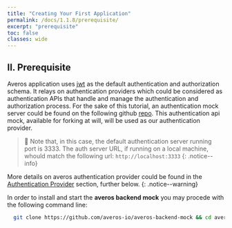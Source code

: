 ```yaml
---
title: "Creating Your First Application"
permalink: /docs/1.1.8/prerequisite/
excerpt: "prerequisite"
toc: false
classes: wide
---
```


## **II. Prerequisite**

Averos application uses [jwt](https://jwt.io "JSON Web Token") as the default authentication and authorization schema. It relays on authentication providers which could be considered as authentication APIs that handle and manage
the authentication and authorization process.
For the sake of this tutorial, an authentication mock server could be found on the following github [repo](https://github.com/averos-io/averos-backend-mock "Averos Backend Mock").
This authentication api mock, available for forking at will, will be used as our authentication provider. 

>🚩 Note that, in this case, the default authentication server running port is 3333. The auth server URL, if running on a local machine, whould match the following url: `http://localhost:3333`
{: .notice--info}


More details on averos authentication provider could be found in the [Authentication Provider](#iv--authentication-provider "Authentication Provider") section, further below.
{: .notice--warning}

In order to install and start the **averos backend mock** you may procede with the following command line:

```bash
  git clone https://github.com/averos-io/averos-backend-mock && cd averos-backend-mock && npm install && npm start
 ```
